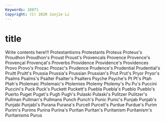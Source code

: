 ```yaml
---
Keywords: 18871
Copyright: (C) 2020 Junjie Li
---
```


# title

Write contents here!!!
Protestantisms 
Protestants 
Proteus 
Proteus's 
Proudhon 
Proudhon's 
Proust 
Proust's 
Provencals 
Provence
Provence's 
Provençal 
Provençal's 
Proverbs 
Providence 
Providence's 
Providences 
Provo 
Provo's 
Prozac
Prozac's 
Prudence 
Prudence's 
Prudential 
Prudential's 
Pruitt 
Pruitt's 
Prussia 
Prussia's 
Prussian
Prussian's 
Prut 
Prut's 
Pryor 
Pryor's 
Psalms 
Psalms's 
Psalter 
Psalter's 
Psalters
Psyche 
Psyche's 
Pt 
Pt's 
Ptah 
Ptah's 
Ptolemaic 
Ptolemaic's 
Ptolemies 
Ptolemy
Ptolemy's 
Pu 
Pu's 
Puccini 
Puccini's 
Puck 
Puck's 
Puckett 
Puckett's 
Puebla
Puebla's 
Pueblo 
Pueblo's 
Puerto 
Puget 
Puget's 
Pugh 
Pugh's 
Pulaski 
Pulaski's
Pulitzer 
Pulitzer's 
Pullman 
Pullman's 
Pullmans 
Punch 
Punch's 
Punic 
Punic's 
Punjab
Punjab's 
Punjabi 
Punjabi's 
Purana 
Purana's 
Purcell 
Purcell's 
Purdue 
Purdue's 
Purim
Purim's 
Purims 
Purina 
Purina's 
Puritan 
Puritan's 
Puritanism 
Puritanism's 
Puritanisms 
Purus
